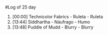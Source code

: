 #Log of 25 day

1. [00:00] Technicolor Fabrics - Ruleta - Ruleta
1. [13:44] Siddhartha - Náufrago - Humo
1. [13:48] Puddle of Mudd - Blurry - Blurry
